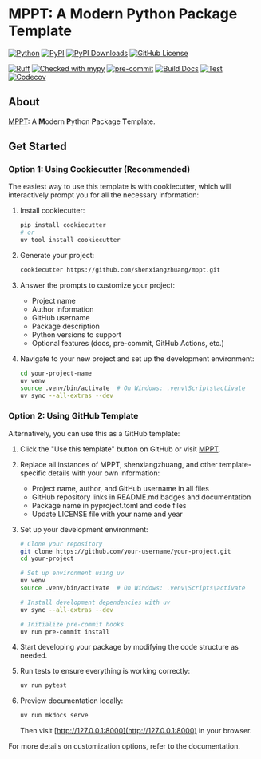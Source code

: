 # MPPT: A Modern Python Package Template

[![Python](https://img.shields.io/pypi/pyversions/mppt.svg?color=%2334D058)](https://pypi.org/project/mppt/)
[![PyPI](https://img.shields.io/pypi/v/mppt?color=%2334D058&label=pypi%20package)](https://pypi.org/project/mppt/)
[![PyPI Downloads](https://static.pepy.tech/badge/mppt)](https://pepy.tech/projects/mppt)
[![GitHub License](https://img.shields.io/github/license/shenxiangzhuang/mppt)](https://github.com/shenxiangzhuang/mppt/blob/master/LICENSE)

[![Ruff](https://img.shields.io/endpoint?url=https://raw.githubusercontent.com/astral-sh/ruff/main/assets/badge/v2.json)](https://github.com/astral-sh/ruff)
[![Checked with mypy](https://www.mypy-lang.org/static/mypy_badge.svg)](https://mypy-lang.org/)
[![pre-commit](https://img.shields.io/badge/pre--commit-enabled-brightgreen?logo=pre-commit)](https://github.com/pre-commit/pre-commit)
[![Build Docs](https://github.com/shenxiangzhuang/mppt/actions/workflows/build_docs.yaml/badge.svg)](https://github.com/shenxiangzhuang/mppt/actions/workflows/build_docs.yaml)
[![Test](https://github.com/shenxiangzhuang/mppt/actions/workflows/test.yaml/badge.svg)](https://github.com/shenxiangzhuang/mppt/actions/workflows/test.yaml)
[![Codecov](https://codecov.io/gh/shenxiangzhuang/mppt/branch/master/graph/badge.svg)](https://codecov.io/gh/shenxiangzhuang/mppt)

## About

[MPPT](https://github.com/shenxiangzhuang/mppt): A **M**odern **P**ython **P**ackage **T**emplate.

## Get Started

### Option 1: Using Cookiecutter (Recommended)

The easiest way to use this template is with cookiecutter, which will interactively prompt you for all the necessary information:

1. Install cookiecutter:
   ```bash
   pip install cookiecutter
   # or
   uv tool install cookiecutter
   ```

2. Generate your project:
   ```bash
   cookiecutter https://github.com/shenxiangzhuang/mppt.git
   ```

3. Answer the prompts to customize your project:
   - Project name
   - Author information
   - GitHub username
   - Package description
   - Python versions to support
   - Optional features (docs, pre-commit, GitHub Actions, etc.)

4. Navigate to your new project and set up the development environment:
   ```bash
   cd your-project-name
   uv venv
   source .venv/bin/activate  # On Windows: .venv\Scripts\activate
   uv sync --all-extras --dev
   ```

### Option 2: Using GitHub Template

Alternatively, you can use this as a GitHub template:

1. Click the "Use this template" button on GitHub or visit [MPPT](https://github.com/shenxiangzhuang/mppt).

2. Replace all instances of MPPT, shenxiangzhuang, and other template-specific details with your own information:
   - Project name, author, and GitHub username in all files
   - GitHub repository links in README.md badges and documentation
   - Package name in pyproject.toml and code files
   - Update LICENSE file with your name and year

3. Set up your development environment:

   ```bash
   # Clone your repository
   git clone https://github.com/your-username/your-project.git
   cd your-project

   # Set up environment using uv
   uv venv
   source .venv/bin/activate  # On Windows: .venv\Scripts\activate

   # Install development dependencies with uv
   uv sync --all-extras --dev

   # Initialize pre-commit hooks
   uv run pre-commit install
   ```

4. Start developing your package by modifying the code structure as needed.

5. Run tests to ensure everything is working correctly:

   ```bash
   uv run pytest
   ```

6. Preview documentation locally:

   ```bash
   uv run mkdocs serve
   ```

   Then visit [http://127.0.0.1:8000](http://127.0.0.1:8000) in your browser.

For more details on customization options, refer to the documentation.

